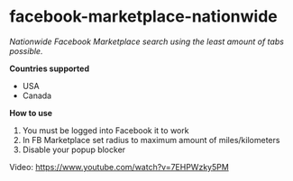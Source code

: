 # facebook-marketplace-nationwide
_Nationwide Facebook Marketplace search using the least amount of tabs possible._

**Countries supported**
* USA
* Canada

**How to use**
1) You must be logged into Facebook it to work
2) In FB Marketplace set radius to maximum amount of miles/kilometers
3) Disable your popup blocker

Video: https://www.youtube.com/watch?v=7EHPWzky5PM
